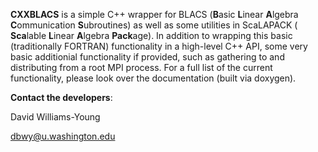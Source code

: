 **CXXBLACS** is a simple C++ wrapper for BLACS (**B**asic **L**inear **A**lgebra
**C**ommunication **S**ubroutines) as well as some utilities in ScaLAPACK (
**Sca**lable **L**inear **A**lgebra **Pack**age). In addition to wrapping this
basic (traditionally FORTRAN) functionality in a high-level C++ API, some very
basic additionial functionality if provided, such as gathering to and 
distributing from a root MPI process. For a full list of the current
functionality, please look over the documentation (built via doxygen).

**Contact the developers**:

  David Williams-Young

  dbwy@u.washington.edu
